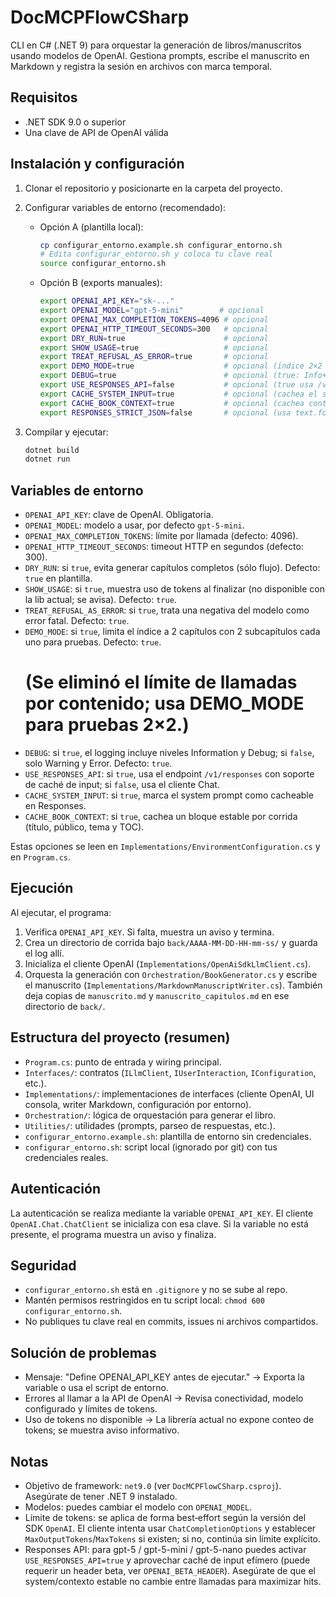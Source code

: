 # DocMCPFlowCSharp

CLI en C# (.NET 9) para orquestar la generación de libros/manuscritos usando modelos de OpenAI. Gestiona prompts, escribe el manuscrito en Markdown y registra la sesión en archivos con marca temporal.

## Requisitos

- .NET SDK 9.0 o superior
- Una clave de API de OpenAI válida

## Instalación y configuración

1) Clonar el repositorio y posicionarte en la carpeta del proyecto.

2) Configurar variables de entorno (recomendado):

   - Opción A (plantilla local):
     ```bash
     cp configurar_entorno.example.sh configurar_entorno.sh
     # Edita configurar_entorno.sh y coloca tu clave real
     source configurar_entorno.sh
     ```

   - Opción B (exports manuales):
     ```bash
     export OPENAI_API_KEY="sk-..."
     export OPENAI_MODEL="gpt-5-mini"        # opcional
     export OPENAI_MAX_COMPLETION_TOKENS=4096 # opcional
     export OPENAI_HTTP_TIMEOUT_SECONDS=300   # opcional
     export DRY_RUN=true                      # opcional
     export SHOW_USAGE=true                   # opcional
     export TREAT_REFUSAL_AS_ERROR=true       # opcional
     export DEMO_MODE=true                    # opcional (índice 2×2 por defecto)
     export DEBUG=true                        # opcional (true: Info+Debug; false: solo Warning+Error)
     export USE_RESPONSES_API=false           # opcional (true usa /v1/responses con caché de input)
     export CACHE_SYSTEM_INPUT=true           # opcional (cachea el system prompt)
     export CACHE_BOOK_CONTEXT=true           # opcional (cachea contexto del libro por corrida)
     export RESPONSES_STRICT_JSON=false       # opcional (usa text.format para forzar JSON)
     ```

3) Compilar y ejecutar:
   ```bash
   dotnet build
   dotnet run
   ```

## Variables de entorno

- `OPENAI_API_KEY`: clave de OpenAI. Obligatoria.
- `OPENAI_MODEL`: modelo a usar, por defecto `gpt-5-mini`.
- `OPENAI_MAX_COMPLETION_TOKENS`: límite por llamada (defecto: 4096).
- `OPENAI_HTTP_TIMEOUT_SECONDS`: timeout HTTP en segundos (defecto: 300).
- `DRY_RUN`: si `true`, evita generar capítulos completos (sólo flujo). Defecto: `true` en plantilla.
- `SHOW_USAGE`: si `true`, muestra uso de tokens al finalizar (no disponible con la lib actual; se avisa). Defecto: `true`.
- `TREAT_REFUSAL_AS_ERROR`: si `true`, trata una negativa del modelo como error fatal. Defecto: `true`.
- `DEMO_MODE`: si `true`, limita el índice a 2 capítulos con 2 subcapítulos cada uno para pruebas. Defecto: `true`.
  # (Se eliminó el límite de llamadas por contenido; usa DEMO_MODE para pruebas 2×2.)
- `DEBUG`: si `true`, el logging incluye niveles Information y Debug; si `false`, solo Warning y Error. Defecto: `true`.
- `USE_RESPONSES_API`: si `true`, usa el endpoint `/v1/responses` con soporte de caché de input; si `false`, usa el cliente Chat.
- `CACHE_SYSTEM_INPUT`: si `true`, marca el system prompt como cacheable en Responses.
- `CACHE_BOOK_CONTEXT`: si `true`, cachea un bloque estable por corrida (título, público, tema y TOC).

Estas opciones se leen en `Implementations/EnvironmentConfiguration.cs` y en `Program.cs`.

## Ejecución

Al ejecutar, el programa:

1) Verifica `OPENAI_API_KEY`. Si falta, muestra un aviso y termina.
2) Crea un directorio de corrida bajo `back/AAAA-MM-DD-HH-mm-ss/` y guarda el log allí.
3) Inicializa el cliente OpenAI (`Implementations/OpenAiSdkLlmClient.cs`).
4) Orquesta la generación con `Orchestration/BookGenerator.cs` y escribe el manuscrito (`Implementations/MarkdownManuscriptWriter.cs`). También deja copias de `manuscrito.md` y `manuscrito_capitulos.md` en ese directorio de `back/`.

## Estructura del proyecto (resumen)

- `Program.cs`: punto de entrada y wiring principal.
- `Interfaces/`: contratos (`ILlmClient`, `IUserInteraction`, `IConfiguration`, etc.).
- `Implementations/`: implementaciones de interfaces (cliente OpenAI, UI consola, writer Markdown, configuración por entorno).
- `Orchestration/`: lógica de orquestación para generar el libro.
- `Utilities/`: utilidades (prompts, parseo de respuestas, etc.).
- `configurar_entorno.example.sh`: plantilla de entorno sin credenciales.
- `configurar_entorno.sh`: script local (ignorado por git) con tus credenciales reales.

## Autenticación

La autenticación se realiza mediante la variable `OPENAI_API_KEY`. El cliente `OpenAI.Chat.ChatClient` se inicializa con esa clave. Si la variable no está presente, el programa muestra un aviso y finaliza.

## Seguridad

- `configurar_entorno.sh` está en `.gitignore` y no se sube al repo.
- Mantén permisos restringidos en tu script local: `chmod 600 configurar_entorno.sh`.
- No publiques tu clave real en commits, issues ni archivos compartidos.

## Solución de problemas

- Mensaje: "Define OPENAI_API_KEY antes de ejecutar." → Exporta la variable o usa el script de entorno.
- Errores al llamar a la API de OpenAI → Revisa conectividad, modelo configurado y límites de tokens.
- Uso de tokens no disponible → La librería actual no expone conteo de tokens; se muestra aviso informativo.

## Notas

- Objetivo de framework: `net9.0` (ver `DocMCPFlowCSharp.csproj`). Asegúrate de tener .NET 9 instalado.
- Modelos: puedes cambiar el modelo con `OPENAI_MODEL`.
- Límite de tokens: se aplica de forma best‑effort según la versión del SDK `OpenAI`. El cliente intenta usar `ChatCompletionOptions` y establecer `MaxOutputTokens`/`MaxTokens` si existen; si no, continúa sin límite explícito.
 - Responses API: para gpt-5 / gpt-5-mini / gpt-5-nano puedes activar `USE_RESPONSES_API=true` y aprovechar caché de input efímero (puede requerir un header beta, ver `OPENAI_BETA_HEADER`). Asegúrate de que el system/contexto estable no cambie entre llamadas para maximizar hits.
